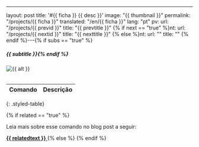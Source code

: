 ---
layout: post
title: '#{{ ficha }} {{ desc }}'
image: "{{ thumbnail }}"
permalink: "/projects/{{ ficha }}"
translated: "/en/{{ ficha }}"
lang: "pt"
pv:
  url: "/projects/{{ previd }}"
  title: "{{ prevtitle }}"
{% if next == "true" %}nt:
  url: "/projects/{{ nextid }}"
  title: "{{ nexttitle }}"
{% else %}nt:
  url: ""
  title: ""
{% endif %}---{% if subs == "true" %}
##### {{ subtitle }}{% endif %}

<img alt="{{ alt }}" src="{{ highres }}"><br><br>

| Comando | Descrição |
|---------|-----------|

{: .styled-table}

{% if related == "true" %}<br>

Leia mais sobre esse comando no blog post a seguir:

<a href="{{ relatedsrc }}">
  <strong>{{ relatedtext }}</strong>
</a>
{% else %}<!--
<br>

Leia mais sobre esse comando no blog post a seguir:

<a href="{{ relatedsrc }}">
  <strong>{{ relatedtext }}</strong>
</a>
-->
{% endif %}
